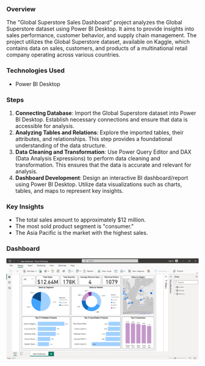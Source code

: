 ### Overview
The "Global Superstore Sales Dashboard" project analyzes the Global Superstore dataset using Power BI Desktop. It aims to provide insights into sales performance, customer behavior, and supply chain management. The project utilizes the Global Superstore dataset, available on Kaggle, which contains data on sales, customers, and products of a multinational retail company operating across various countries.

### Technologies Used
- Power BI Desktop

### Steps
1. **Connecting Database**: Import the Global Superstore dataset into Power BI Desktop. Establish necessary connections and ensure that data is accessible for analysis.
2. **Analyzing Tables and Relations**: Explore the imported tables, their attributes, and relationships. This step provides a foundational understanding of the data structure.
3. **Data Cleaning and Transformation**: Use Power Query Editor and DAX (Data Analysis Expressions) to perform data cleaning and transformation. This ensures that the data is accurate and relevant for analysis.
4. **Dashboard Development**: Design an interactive BI dashboard/report using Power BI Desktop. Utilize data visualizations such as charts, tables, and maps to represent key insights.

### Key Insights
- The total sales amount to approximately $12 million.
- The most sold product segment is "consumer."
- The Asia Pacific is the market with the highest sales.

### Dashboard
![Image alt text](https://github.com/aravindbc/Data-Analysis-Projects/blob/0cb3f295a2f88210c38c13ce63833b4bcb31a0fa/Global%20Superstore%20Sales%20Dashboard/Dashboard.png)
